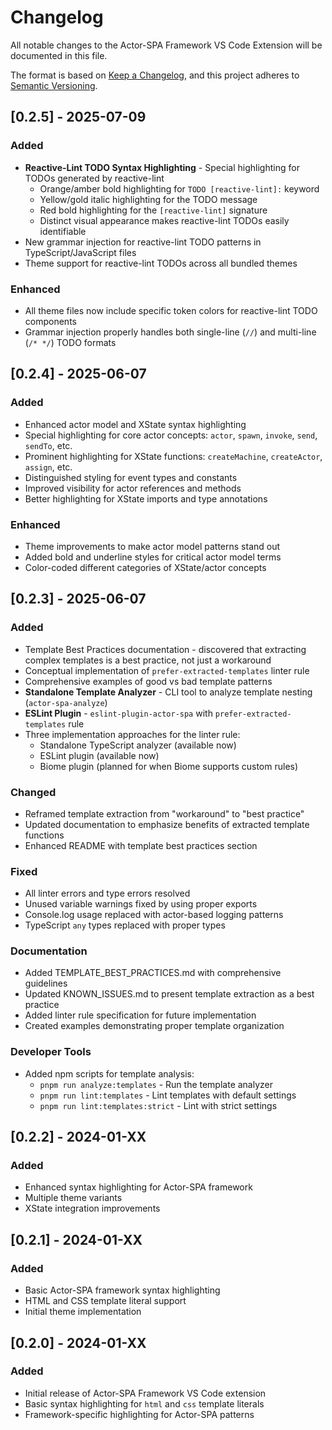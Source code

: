 # Changelog

All notable changes to the Actor-SPA Framework VS Code Extension will be documented in this file.

The format is based on [Keep a Changelog](https://keepachangelog.com/en/1.0.0/),
and this project adheres to [Semantic Versioning](https://semver.org/spec/v2.0.0.html).

## [0.2.5] - 2025-07-09

### Added
- **Reactive-Lint TODO Syntax Highlighting** - Special highlighting for TODOs generated by reactive-lint
  - Orange/amber bold highlighting for `TODO [reactive-lint]:` keyword
  - Yellow/gold italic highlighting for the TODO message
  - Red bold highlighting for the `[reactive-lint]` signature
  - Distinct visual appearance makes reactive-lint TODOs easily identifiable
- New grammar injection for reactive-lint TODO patterns in TypeScript/JavaScript files
- Theme support for reactive-lint TODOs across all bundled themes

### Enhanced
- All theme files now include specific token colors for reactive-lint TODO components
- Grammar injection properly handles both single-line (`//`) and multi-line (`/* */`) TODO formats

## [0.2.4] - 2025-06-07

### Added
- Enhanced actor model and XState syntax highlighting
- Special highlighting for core actor concepts: `actor`, `spawn`, `invoke`, `send`, `sendTo`, etc.
- Prominent highlighting for XState functions: `createMachine`, `createActor`, `assign`, etc.
- Distinguished styling for event types and constants
- Improved visibility for actor references and methods
- Better highlighting for XState imports and type annotations

### Enhanced
- Theme improvements to make actor model patterns stand out
- Added bold and underline styles for critical actor model terms
- Color-coded different categories of XState/actor concepts

## [0.2.3] - 2025-06-07

### Added
- Template Best Practices documentation - discovered that extracting complex templates is a best practice, not just a workaround
- Conceptual implementation of `prefer-extracted-templates` linter rule
- Comprehensive examples of good vs bad template patterns
- **Standalone Template Analyzer** - CLI tool to analyze template nesting (`actor-spa-analyze`)
- **ESLint Plugin** - `eslint-plugin-actor-spa` with `prefer-extracted-templates` rule
- Three implementation approaches for the linter rule:
  - Standalone TypeScript analyzer (available now)
  - ESLint plugin (available now)
  - Biome plugin (planned for when Biome supports custom rules)

### Changed
- Reframed template extraction from "workaround" to "best practice"
- Updated documentation to emphasize benefits of extracted template functions
- Enhanced README with template best practices section

### Fixed
- All linter errors and type errors resolved
- Unused variable warnings fixed by using proper exports
- Console.log usage replaced with actor-based logging patterns
- TypeScript `any` types replaced with proper types

### Documentation
- Added TEMPLATE_BEST_PRACTICES.md with comprehensive guidelines
- Updated KNOWN_ISSUES.md to present template extraction as a best practice
- Added linter rule specification for future implementation
- Created examples demonstrating proper template organization

### Developer Tools
- Added npm scripts for template analysis:
  - `pnpm run analyze:templates` - Run the template analyzer
  - `pnpm run lint:templates` - Lint templates with default settings
  - `pnpm run lint:templates:strict` - Lint with strict settings

## [0.2.2] - 2024-01-XX

### Added
- Enhanced syntax highlighting for Actor-SPA framework
- Multiple theme variants
- XState integration improvements

## [0.2.1] - 2024-01-XX

### Added
- Basic Actor-SPA framework syntax highlighting
- HTML and CSS template literal support
- Initial theme implementation

## [0.2.0] - 2024-01-XX

### Added
- Initial release of Actor-SPA Framework VS Code extension
- Basic syntax highlighting for `html` and `css` template literals
- Framework-specific highlighting for Actor-SPA patterns 